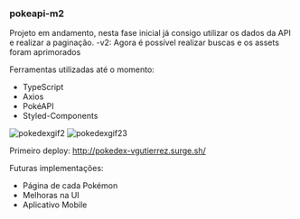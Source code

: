 ### pokeapi-m2

Projeto em andamento, nesta fase inicial já consigo utilizar os dados da API e realizar a paginação.
-v2: Agora é possível realizar buscas e os assets foram aprimorados



Ferramentas utilizadas até o momento:

- TypeScript
- Axios
- PokéAPI
- Styled-Components

![pokedexgif2](https://user-images.githubusercontent.com/62355596/82861680-796e5b00-9eeb-11ea-96dc-c950a0e90b82.gif)
![pokedexgif23](https://user-images.githubusercontent.com/62355596/82861903-1df09d00-9eec-11ea-8c98-b008bdb15a07.gif)


Primeiro deploy: http://pokedex-vgutierrez.surge.sh/

Futuras implementações: 

- Página de cada Pokémon
- Melhoras na UI 
- Aplicativo Mobile
